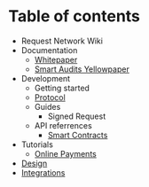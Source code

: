 # Table of contents

* Request Network Wiki
* Documentation
  * [Whitepaper](http://google.in)
  * [Smart Audits Yellowpaper](https://request.network/assets/pdf/request_yellowpaper_smart_audits.pdf)
* Development
  * Getting started
  * [Protocol](development/protocol.md)
  * Guides
    * Signed Request
  * API referrences
    * [Smart Contracts](https://github.com/RequestNetwork/requestNetwork/tree/master/packages/requestNetworkSmartContracts/)
* Tutorials
  * [Online Payments](tutorials/online-payments.md)
* [Design](design.md)
* [Integrations](integrations.md)

